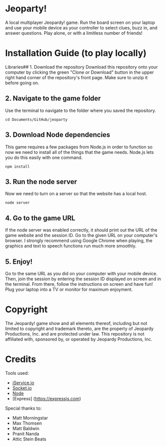 # Jeoparty!
A local multiplayer Jeopardy! game. Run the board screen on your laptop and use your mobile device as your controller to select clues, buzz in, and answer questions. Play alone, or with a limitless number of friends!

# Installation Guide (to play locally)

Libraries## 1. Download the repository
Download this repository onto your computer by clicking the green
"Clone or Download" button in the upper right hand corner of the repository's front page.
Make sure to unzip it before going on.

## 2. Navigate to the game folder
Use the terminal to navigate to the folder where you saved the repository.

```
cd Documents/GitHub/jeoparty
```

## 3. Download Node dependencies
This game requires a few packages from Node.js in order to function so now we
need to install all of the things that the game needs. Node.js lets you do this easily with one command.

```
npm install
```

## 3. Run the node server
Now we need to turn on a server so that the website has a local host.

```
node server
```

## 4. Go to the game URL
If the node server was enabled correctly, it should print out the URL of the
game website and the session ID. Go to the given URL on your computer's browser. I strongly recommend using Google
Chrome when playing, the graphics and text to speech functions run much more
smoothly.

## 5. Enjoy!
Go to the same URL as you did on your computer with your mobile device. Then, join the session by entering the session ID displayed on screen and in the terminal. From there, follow the instructions on screen and have fun! Plug your laptop into a TV or monitor for maximum enjoyment.

# Copyright
The Jeopardy! game show and all elements thereof, including but not limited to copyright and trademark thereto, are the property of Jeopardy Productions, Inc. and are protected under law. This repository is not affiliated with, sponsored by, or operated by Jeopardy Productions, Inc.

# Credits
Tools used:
* [jService.io](http://jservice.io)
* [Socket.io](https://socket.io)
* [Node](https://nodejs.org/en/)
* [Express] (https://expressjs.com)

Special thanks to:
* Matt Morningstar
* Max Thomsen
* Matt Baldwin
* Pranit Nanda
* Attic Stein Beats
